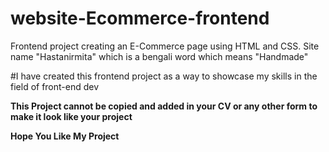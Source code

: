 # website-Ecommerce-frontend
Frontend project creating an E-Commerce page using HTML and CSS. Site name "Hastanirmita" which is a bengali word which means "Handmade"

#I have created this frontend project as a way to showcase my skills in the field of front-end dev

**This Project cannot be copied and added in your CV or any other form to make it look like your project**

**Hope You Like My Project**
